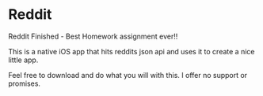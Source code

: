 Reddit
======

Reddit Finished - Best Homework assignment ever!!

This is a native iOS app that hits reddits json api and uses it to create a nice little app.

Feel free to download and do what you will with this. I offer no support or promises.
